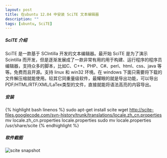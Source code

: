 ```yaml
---
layout: post
title: 在ubuntu 12.04 中安装 SciTE 文本编辑器
description: ""
tags: [ubuntu, SciTE]
---
```



##### SciTE 介绍
 
SciTE 是一款基于 SCIntilla 开发的文本编辑器。最开始 SciTE 是为了演示 Scintilla 而开发，但是逐渐发展成了一款非常有用的用于构建、运行程序的程序员编辑器，支持众多的脚本，比如C、C++、PHP、C\#、perl、html、css、java 等等。免费而且开源。支持 linux 和 win32 环境。在 windows 下面只需要将下载的文件解压缩就能使用。较其它同重量级软件，最耀眼的就是导出功能，可以导出PDF/HTML/RTF/XML/LaTex类型的文件，直接就能将语法高亮的内容导出。

##### 安装

{% highlight bash linenos %}
sudo apt-get install scite
wget http://scite-files.googlecode.com/svn-history/trunk/translations/locale.zh_cn.properties
mv locale.zh_cn.properties locale.properties
sudo mv locale.properties  /usr/share/scite
{% endhighlight %}

##### 软件截图

![scite snapshot](http://i.imgur.com/g6HfK.png)

